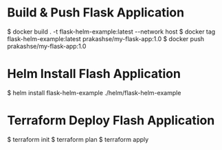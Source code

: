 # Build & Push Flask Application

$ docker build . -t flask-helm-example:latest --network host
$ docker tag flask-helm-example:latest prakashse/my-flask-app:1.0
$ docker push prakashse/my-flask-app:1.0


# Helm Install Flash Application
$ helm install flask-helm-example ./helm/flask-helm-example

# Terraform Deploy Flash Application
$ terraform init
$ terraform plan
$ terraform apply
